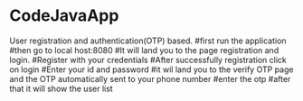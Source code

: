 # CodeJavaApp
User registration and authentication(OTP) based.
  #first run the application 
  #then go to local host:8080
  #It will land you to the page registration and login.
  #Register with your credentials
  #After successfully registration click on login
  #Enter your id and password
  #it wil land you to the verify OTP page and the OTP automatically sent to your phone number
  #enter the otp
  #after that it will show the user list
